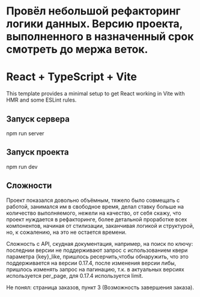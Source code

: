 # Провёл небольшой рефакторинг логики данных. Версию проекта, выполненного в назначенный срок смотреть до мержа веток.

# React + TypeScript + Vite

This template provides a minimal setup to get React working in Vite with HMR and some ESLint rules.

## Запуск сервера

npm run server

## Запуск проекта

npm run dev

## Сложности

Проект показался довольно объёмным, тяжело было совмещать с работой, занимался им в свободное время, делал ставку больше на количество выполняемого, нежели на качество, от себя скажу, что проект нуждается в рефакторинге, более детальной проработке всех компонентов, начиная от стилизации, заканчивая логикой и структурой, но, к сожалению, на это не остается времени.

Сложность с API, скудная документация, например, на поиск по ключу: последнии версии не поддерживают запрос с использованием квери параметра {key}\_like, пришлось ресерчить,чтобы обнаружить, что это поддерживается на версии 0.17.4, после изменения версии либы, пришлось изменять запрос на пагинацию, т.к. в актуальных версиях используется per_page, для 0.17.4 используется limit.

Не понял: страница заказов, пункт 3 (Возможность завершения заказа).
